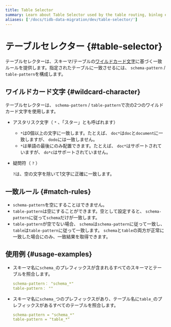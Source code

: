 ```yaml
---
title: Table Selector
summary: Learn about Table Selector used by the table routing, binlog event filtering, and column mapping rule of Data Migration.
aliases: ['/docs/tidb-data-migration/dev/table-selector/']
---
```


# テーブルセレクター {#table-selector}

テーブルセレクターは、スキーマ/テーブルの[ワイルドカード文字](https://en.wikipedia.org/wiki/Wildcard_character)に基づく一致ルールを提供します。指定されたテーブルに一致させるには、 `schema-pattern` / `table-pattern`を構成します。

## ワイルドカード文字 {#wildcard-character}

テーブルセレクターは、 `schema-pattern` / `table-pattern`で次の2つのワイルドカード文字を使用します。

-   アスタリスク文字（ `*` 、「スター」とも呼ばれます）

    -   `*`は0個以上の文字に一致します。たとえば、 `doc*`は`doc`と`document`に一致しますが、 `dodo`には一致しません。
    -   `*`は単語の最後にのみ配置できます。たとえば、 `doc*`はサポートされていますが、 `do*c`はサポートされていません。

-   疑問符（ `?` ）

    `?`は、空の文字を除いて1文字に正確に一致します。

## 一致ルール {#match-rules}

-   `schema-pattern`を空にすることはできません。
-   `table-pattern`は空にすることができます。空として設定すると、 `schema-pattern`に従って`schema`だけが一致します。
-   `table-pattern`が空でない場合、 `schema`は`schema-pattern`に従って一致し、 `table`は`table-pattern`に従って一致します。 `schema`と`table`の両方が正常に一致した場合にのみ、一致結果を取得できます。

## 使用例 {#usage-examples}

-   スキーマ名に`schema_`のプレフィックスが含まれるすべてのスキーマとテーブルを照合します。

    ```yaml
    schema-pattern： "schema_*"
    table-pattern： ""
    ```

-   スキーマ名に`schema_`つのプレフィックスがあり、テーブル名に`table_`のプレフィックスがあるすべてのテーブルを照合します。

    ```yaml
    schema-pattern = "schema_*"
    table-pattern = "table_*"
    ```
